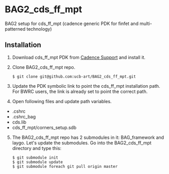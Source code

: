 # BAG2_cds_ff_mpt
BAG2 setup for cds_ff_mpt (cadence generic PDK for finfet and multi-patterned technology)

## Installation
1. Download cds_ff_mpt PDK from [Cadence Support](https://support.cadence.com) 
and install it.

2. Clone BAG2_cds_ff_mpt repo.

    ```
    $ git clone git@github.com:ucb-art/BAG2_cds_ff_mpt.git
    ```
    
3. Update the PDK symbolic link to point the cds_ff_mpt installation path. 
For BWRC users, the link is already set to point the correct path.

4. Open following files and update path variables.

  * .cshrc
  * .cshrc_bag
  * cds.lib
  * cds_ff_mpt/corners_setup.sdb

5. The BAG2_cds_ff_mpt repo has 2 submodules in it: BAG_framework and
laygo. Let's update the submodules. Go into the BAG2_cds_ff_mpt
directory and type this:

    ```
    $ git submodule init
    $ git submodule update
    $ git submodule foreach git pull origin master
    ```

